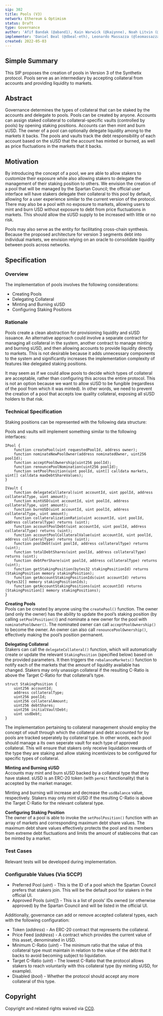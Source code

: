 ```yaml
---
sip: 302
title: Pools (V3)
network: Ethereum & Optimism
status: Draft
type: Governance
author: 'Afif Bandak (@aband1), Kain Warwick (@kaiynne), Noah Litvin (@noahlitvin)'
implementor: 'Daniel Beal (@dbeal-eth), Leonardo Massazza (@leomassazza), Alejandro Santander (@ajsantander)'
created: 2022-05-03
---
```


<!--You can leave these HTML comments in your merged SIP and delete the visible duplicate text guides, they will not appear and may be helpful to refer to if you edit it again. This is the suggested template for new SIPs. Note that an SIP number will be assigned by an editor. When opening a pull request to submit your SIP, please use an abbreviated title in the filename, `sip-draft_title_abbrev.md`. The title should be 44 characters or less.-->

## Simple Summary

<!--"If you can't explain it simply, you don't understand it well enough." Simply describe the outcome the proposed changes intends to achieve. This should be non-technical and accessible to a casual community member.-->

This SIP proposes the creation of pools in Version 3 of the Synthetix protocol. Pools serve as an intermediary by accepting collateral from accounts and providing liquidity to markets.

## Abstract

<!--A short (~200 word) description of the proposed change, the abstract should clearly describe the proposed change. This is what *will* be done if the SIP is implemented, not *why* it should be done or *how* it will be done. If the SIP proposes deploying a new contract, write, "we propose to deploy a new contract that will do x".-->

Governance determines the types of collateral that can be staked by the accounts and delegate to pools. Pools can be created by anyone. Accounts can assign staked collateral to collateral-specific vaults (controlled by pools) by opening staking positions. Accounts can then mint and burn sUSD. The owner of a pool can optionally delegate liquidity among to the markets it backs. The pools and vaults track the debt responsibility of each account based on the sUSD that the account has minted or burned, as well as price fluctuations in the markets that it backs.

## Motivation

<!--This is the problem statement. This is the *why* of the SIP. It should clearly explain *why* the current state of the protocol is inadequate.  It is critical that you explain *why* the change is needed, if the SIP proposes changing how something is calculated, you must address *why* the current calculation is innaccurate or wrong. This is not the place to describe how the SIP will address the issue!-->

By introducing the concept of a pool, we are able to allow stakers to customize their exposure while also allowing stakers to delegate the management of their staking position to others. We envision the creation of a pool that will be managed by the Spartan Council; the official user interface will have stakers delegate their collateral to this pool by default, allowing for a user experience similar to the current version of the protocol. There may also be a pool with no exposure to markets, allowing users to mint and burn USD without exposure to debt from price fluctuations in markets. This should allow the sUSD supply to be increased with little or no risk.

Pools may also serve as the entity for facilitating cross-chain synthesis. Because the proposed architecture for version 3 segments debt into individual markets, we envision relying on an oracle to consolidate liquidity between pools across networks.

## Specification

<!--The specification should describe the syntax and semantics of any new feature, there are five sections
1. Overview
2. Rationale
3. Technical Specification
4. Test Cases
5. Configurable Values
-->

### Overview

<!--This is a high level overview of *how* the SIP will solve the problem. The overview should clearly describe how the new feature will be implemented.-->

The implementation of pools involves the following considerations:

- Creating Pools
- Delegating Collateral
- Minting and Burning sUSD
- Configuring Staking Positions

### Rationale

<!--This is where you explain the reasoning behind how you propose to solve the problem. Why did you propose to implement the change in this way, what were the considerations and trade-offs. The rationale fleshes out what motivated the design and why particular design decisions were made. It should describe alternate designs that were considered and related work. The rationale may also provide evidence of consensus within the community, and should discuss important objections or concerns raised during discussion.-->

Pools create a clean abstraction for provisioning liquidity and sUSD issuance. An alternative approach could involve a separate contract for managing all collateral in the system, another contract to manage minting and burning sUSD, and then allowing accounts to provide liquidity directly to markets. This is not desirable because it adds unnecessary components to the system and significantly increases the implementation complexity of features like delegated staking positions.

It may seem as if we could allow pools to decide which types of collateral are acceptable, rather than configuring this across the entire protocol. This is not an option because we want to allow sUSD to be fungible (regardless of the pool from which it was minted). In other words, we need to prevent the creation of a pool that accepts low quality collateral, exposing all sUSD holders to that risk.

### Technical Specification

<!--The technical specification should outline the public API of the changes proposed. That is, changes to any of the interfaces Synthetix currently exposes or the creations of new ones.-->

Staking positions can be represented with the following data structure:

Pools and vaults will implement something similar to the following interfaces:

```solidity
IPool {
	function createPool(uint requestedPoolId, address owner);
	function nominateNewPoolOwner(address nominatedOwner, uint256 poolId);
    function acceptPoolOwnership(uint256 poolId);
    function renouncePoolNomination(uint256 poolId);
	function setPoolPosition(uint poolId, uint[] calldata markets, uint[] calldata maxDebtShareValues);
}

IVault {
	function delegateCollateral(uint accountId, uint ppolId, address collateralType, uint amount);
    function mintUSD(uint accountId, uint poolId, address collateralType, uint amount);
    function burnUSD(uint accountId, uint poolId, address collateralType, uint amount);
    function collateralizationRatio(uint accountId, uint poolId, address collateralType) returns (uint);
    function accountPoolDebt(uint accountId, uint poolId, address collateralType) returns (uint);
    function accountPoolCollateralValue(uint accountId, uint poolId, address collateralType) returns (uint);
    function poolDebt(uint poolId, address collateralType) returns (uint);
    function totalDebtShares(uint poolId, address collateralType) returns (uint);
    function debtPerShare(uint poolId, address collateralType) returns (uint);
    function getStakingPosition(bytes32 stakingPositionId) returns (StakingPosition memory stakingPosition);
    function getAccountStakingPositionIds(uint accountId) returns (bytes32[] memory stakingPositionIds);
    function getAccountStakingPositions(uint accountId) returns (StakingPosition[] memory stakingPositions);
}
```

**Creating Pools**  
Pools can be created by anyone using the `createPool()` function. The owner (and only the owner) has the ability to update the pool’s staking position (by calling `setPoolPosition()`) and nominate a new owner for the pool with `nominatePoolOwner()`. The nominated owner can call `acceptPoolOwnership()` to become the owner. An owner can also call `renouncePoolOwnership()`, effectively making the pool’s position permanent.

**Delegating Collateral**  
Stakers can call the `delegateCollateral()` function, which will automatically create or update the relevant `StakingPosition` (specified below) based on the provided parameters. It then triggers the `rebalanceMarkets()` function to notify each of the markets that the amount of liquidity available has changed. Stakers may only unassign collateral if the resulting C-Ratio is above the Target C-Ratio for that collateral’s type.

```solidity
struct StakingPosition {
    uint256 accountId;
    address collateralType;
    uint256 poolId;
    uint256 collateralAmount;
    uint256 debtShares;
    uint256 initialVaultDebt;
	uint usdDebt;
}
```

The implementation pertaining to collateral management should employ the concept of _vault_ through which the collateral and debt accounted for by pools are tracked seperately by collateral type. In other words, each pool should manage a its own seperate vault for each type of approved collateral. This will ensure that stakers only receive liquidation rewards of the type they are staking and allow staking incentivizes to be configured for specific types of collateral.

**Minting and Burning sUSD**  
Accounts may mint and burn sUSD backed by a collateral type that they have staked. sUSD is an ERC-20 token (with `permit` functionality) that is accepted by the market manager.

Minting and burning will increase and decrease the `usdBalance` value, respectively. Stakers may only mint sUSD if the resulting C-Ratio is above the Target C-Ratio for the relevant collateral type.

**Configuring Staking Position**  
The owner of a pool is able to invoke the `setPoolPosition()` function with an array of markets and corresponding maximum debt share values. The maximum debt share values effectively protects the pool and its members from extreme debt fluctuations and limits the amount of stablecoins that can be minted by a market.

### Test Cases

<!--Test cases for an implementation are mandatory for SIPs but can be included with the implementation..-->

Relevant tests will be developed during implementation.

### Configurable Values (Via SCCP)

<!--Please list all values configurable via SCCP under this implementation.-->

- Preferred Pool (_uint_) - This is the ID of a pool which the Spartan Council prefers that stakers join. This will be the default pool for stakers in the official UI.
- Approved Pools (_uint[]_) - This is a list of pools’ IDs owned (or otherwise approved) by the Spartan Council and will be listed in the official UI.

Additionally, governance can add or remove accepted collateral types, each with the following configuration:

- Token (_address_) - An ERC-20 contract that represents the collateral.
- Price Feed (_address_) - A contract which provides the current value of this asset, denominated in USD.
- Minimum C-Ratio (_uint_) - The minimum ratio that the value of this collateral type must maintain in relation to the value of the debt that it backs to avoid becoming subject to liquidation.
- Target C-Ratio (_uint_) - The lowest C-Ratio that the protocol allows stakers to reach voluntarily with this collateral type (by minting sUSD, for example).
- Disabled (_bool_) - Whether the protocol should accept any more collateral of this type.

## Copyright

Copyright and related rights waived via [CC0](https://creativecommons.org/publicdomain/zero/1.0/).
